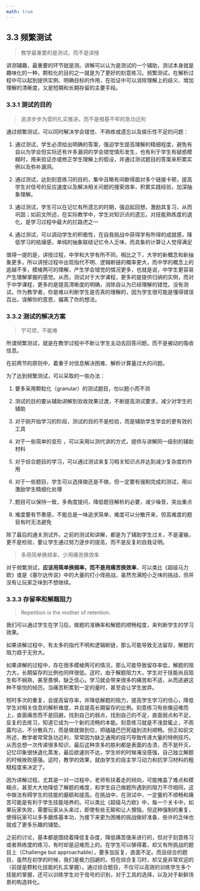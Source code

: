 ```yaml
---
math: true
---
```


## 3.3 频繁测试

> 教学最重要的是测试，而不是讲授

讲测辅趣，最重要的环节就是测。讲解可以认为是测试的一个辅助，测试本身就是趣味化的一种，颗粒化的目的之一就是为了更好的刻意练习。频繁测试，在解析过程中可以起到提供实例、明确目标的作用，在验证中可以消除理解上的歧义、增加理解的清晰度，又是短期和长期存留的主要手段。

### 3.3.1 测试的目的

> 追求步步为营的扎实推进，而不是根基不牢的急功近利

通过频繁测试，可以同时解决学会错觉、不熟练或遗忘以及娱乐性不足的问题：

1. 通过测试，学生必须给出明确的答案，强迫学生提高理解的精细程度，避免有自以为学会但实际还有许多漏洞的学会错觉情形发生，也有利于学生有疑惑模糊时，用来验证亦或修正学生理解上的假设，并通过测试题目的答案来积累实例以及弥补漏洞。

1. 通过测试，达到刻意练习的目的，集中且略有间歇得面对多个链接卡顿，提高学生对信号的反应速度以及解决相关问题的搜索效率，积累实践经验，加深抽象理解。

1. 通过测试，学生可以在记忆有所遗忘的时期，强迫起回想，激励其复习，从而巩固；如前文所述，在实际教学中，学生对知识点的遗忘，对技能熟练度的退化，是学习过程中最大的拦路虎之一

1. 通过测试，可以调动学生的积极性，在自我挑战中获得学有所得的成就感，降低学习的枯燥感，单纯的抽象联结记忆令人乏味，而具象的计算让人觉得满足

值得一提的是，讲授过程，中学和大学有所不同，相比之下，大学的新概念和新抽象更多，所以讲授过程中出现指代不明、逻辑断链的概率更大，而中学的概念上的逾越不多，模棱两可的理解，产生学会错觉的情况更多，也就是说，中学生更容易产生理解掌握的感觉。从而，测试对于大学课程，更多的是提供归纳的实例，而对于中学课程，更多的是提高清晰度的明确，消除自认为已经理解的错觉。没有测试，作为教学者，你是难以判断学生是否真的理解的，因为学生很可能是懂得错误百出，误解你的意思，偏离了你的想法。

### 3.3.2 测试的解决方案

> 宁可烦，不能难

所谓频繁测试，就是在教学过程中不断让学生主动去回答问题，而不是被动的吸收信息。

在前两节的原则中，着重于对信息解决困难、解析计算量过大的问题。

为了达到频繁测试，可以采取的一些办法：

1. 要多采用颗粒化（granular）的测试题目，勿以题小而不测

1. 测试的目的要从辅助讲解到验收效果过渡，不断提高测试要求，减少对学生的辅助

1. 对于刚开始学习的阶段，测试的目的不是检验，而是辅助学生学会的更有效的工具

1. 对于一些简单的变形 ，可以采用以测代讲的方式，提供与讲解同一级别的辅助材料

1. 对于综合题目的学习，可以通过测试来复习相关知识点并达到减少复杂度的作用

1. 对于一些题目，学生可以选择做还是不做，但一定要有强制完成的测试，用以激励学生精细化处理

1. 题目可以保持一致，多角度提问，降低题目解析的必要，减少噪音，突出重点

1. 难度要有节奏感，不能总是一味追求简单，难度可以分散开来，但高难度的题目有时无法避免

除了最后的通关测试外，之前的测试和讲解，都是为了辅助学生过关，不是灌输，更不是检验，要让学生通过努力逐步的提高，而不是反复的自我证明。

> 多用简单换频率，少用痛苦换效率

对于频繁测试，**应该用简单换频率，而不是用痛苦换效率**，可以类比《超级马力欧》或是《塞尔达传说》中的大量的打小怪挑战，虽然充满短小乏味的挑战，但并没有让玩家乏味到不想继续。

### 3.3.3 存留率和解题阻力

> Repetition is the mother of retention.

我们可以通过学生在学习后，做题的准确率和解题的顺畅程度，来判断学生的学习效果。

如果讲解过程中，有太多的指代不明和逻辑断链，那么可能导致无法留存，解题的阻力趋于无穷大。

如果讲解的过程中，存在很多模棱两可的情况，那么可能导致留存率低，解题的阻力大，长期留存的比例也同样很低。这时，由于解题阻力大，学生对于技能尚且陌生和不娴熟，甚至畏惧，缺乏信心。学习就会带来很多的痛苦和不适，从而逃避这种不愉悦的经历。当痛苦积累到一定的量时，甚至会让学生放弃。

短时多次的重复，会提高留存率，并降低解题的阻力，提高学生学习的信心，降低学生对相关信息的解析难度，并且提高长期留存的比例。刻意练习有些像迎难而上，直面痛苦而不是回避。找到自己的弱点，找到自己的不足，直面弱点和不足，反复的去练习，知道它成为一个新的流畅的本能。刻意练习就是不浅尝辄止，不雨露均沾，不分散兵力，而是做就做到位，把磕磕巴巴死磕到流利顺畅。但正如前文所述，教学者常常急功近利，常常因为缺乏通用的技巧导致传递大量的特例技巧，从而总想一次传递很多知识，最后这种贪多的胜利都是表面的击溃，而不是歼灭，记忆印象很快退化蒸发，最后欲速则不达，学生听的时候淹没感强，自己独立解题的时候挫败感强。这时，教学的效果，就由学生的自主学习动力和抗学习材料的粗糙程度来决定了。

因为讲解过程，尤其是一对一过程中，老师有扶着走的倾向，可能掩盖了难点和模糊点，甚至大大地降低了解题的难度，和学生自己做题所遇到的阻力不尽相同，这中做法有碍学生的技能的磨砺和提高。在挑战中，在测试中，一定量的不顺畅和痛苦可能是有利于学生技能培养的。可以类比《超级马力欧》中，每一个关卡中，如果玩家失败，需要玩家从头来过，即使有些无聊和让人懊恼，但这种强制的重复，使得玩家可以多多磨炼基本功，为接下来更为困难的挑战做好准备，些许的乏味也就成了更多乐趣的铺垫。

之前的讨论，基本都是围绕着降低复杂度，降低痛苦值来进行的，但对于刻意练习或者熟练度的练习，有时却是迎难而上的。在学生可以够得着，却又有所挑战的题目上（Challenge but approachable），要多加反复，直面不足。而且综合的题目，虽然在初学的时候，我们是极力回避的，但在综合复习时，却又是非常欢迎的（前提是颗粒化技能的扎实掌握）。通过综合题目，不仅可以高效的训练学生多个技能的掌握，还可以训练学生对于信号的识别，对于工具的选择，以及对于新鲜场景的构造转化。